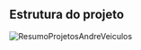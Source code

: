 ## Estrutura do projeto

![ResumoProjetosAndreVeiculos](https://github.com/aannddrree/ProjAndreVeiculos2/assets/8753843/a6e24a62-8921-4eb6-8415-514cb5234a18)

